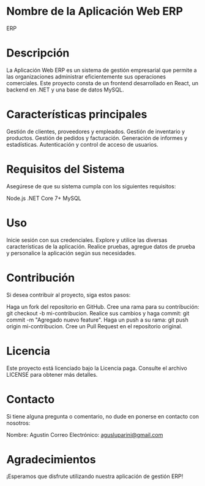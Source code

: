 # Nombre de la Aplicación Web ERP
ERP

# Descripción
La Aplicación Web ERP es un sistema de gestión empresarial que permite a las organizaciones administrar eficientemente sus operaciones comerciales. Este proyecto consta de un frontend desarrollado en React, un backend en .NET y una base de datos MySQL.

# Características principales
Gestión de clientes, proveedores y empleados.
Gestión de inventario y productos.
Gestión de pedidos y facturación.
Generación de informes y estadísticas.
Autenticación y control de acceso de usuarios.

# Requisitos del Sistema
Asegúrese de que su sistema cumpla con los siguientes requisitos:

Node.js 
.NET Core 7+
MySQL

# Uso
Inicie sesión con sus credenciales.
Explore y utilice las diversas características de la aplicación.
Realice pruebas, agregue datos de prueba y personalice la aplicación según sus necesidades.

# Contribución
Si desea contribuir al proyecto, siga estos pasos:

Haga un fork del repositorio en GitHub.
Cree una rama para su contribución: git checkout -b mi-contribucion.
Realice sus cambios y haga commit: git commit -m "Agregado nuevo feature".
Haga un push a su rama: git push origin mi-contribucion.
Cree un Pull Request en el repositorio original.

# Licencia
Este proyecto está licenciado bajo la Licencia paga. Consulte el archivo LICENSE para obtener más detalles.

# Contacto
Si tiene alguna pregunta o comentario, no dude en ponerse en contacto con nosotros:

Nombre: Agustin
Correo Electrónico: agusluparini@gmail.com

# Agradecimientos

¡Esperamos que disfrute utilizando nuestra aplicación de gestión ERP!
